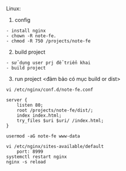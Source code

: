 Linux: 
1. config
```
- install nginx
- chown -R note-fe. 
- chmod -R 750 /projects/note-fe
```

2. build project
```
- sử dụng user prj để triển khai 
- build project
```
3. run project <đảm bảo có mục build or dist>
```
vi /etc/nginx/conf.d/note-fe.conf
```

```
server {
    listen 80;
    root /projects/note-fe/dist/;
    index index.html;
    try_files $uri $uri/ /index.html;
}
```

```
usermod -aG note-fe www-data
```

```
vi /etc/nginx/sites-available/default
    port: 8999
systemctl restart nginx
nginx -s reload
```

<!-- add user www-data to group note-fe -->
